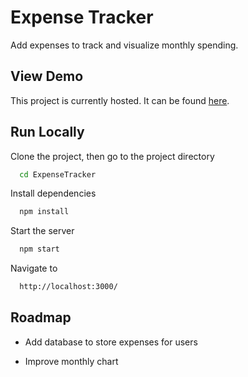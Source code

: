 # Expense Tracker

Add expenses to track and visualize monthly spending.

## View Demo

This project is currently hosted. It can be found [here](https://allen-expense-tracker.web.app/).

## Run Locally

Clone the project, then go to the project directory

```bash
  cd ExpenseTracker
```

Install dependencies

```bash
  npm install
```

Start the server

```bash
  npm start
```

Navigate to

```bash
  http://localhost:3000/
```

## Roadmap

- Add database to store expenses for users

- Improve monthly chart
